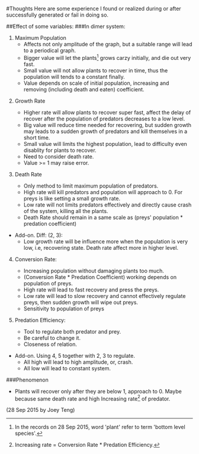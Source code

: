 #Thoughts
Here are some experience I found or realized during or after successfully generated or fail in doing so.

##Effect of some variables:
###In dimer system:
1. Maximum Population
    - Affects not only amplitude of the graph, but a suitable range will lead to a periodical graph.
    - Bigger value will let the plants[^1] grows carzy initially, and die out very fast.
    - Small value will not allow plants to recover in time, thus the population will tends to a constant finally.
    - Value depends on scale of initial population, increasing and removing (including death and eaten) coefficient.

[^1]: In the records on 28 Sep 2015, word 'plant' refer to term 'bottom level species'.

2. Growth Rate
    - Higher rate will allow plants to recover super fast, affect the delay of recover after the population of predators decreases to a low level.
    - Big value will reduce time needed for recovering, but sudden growth may leads to a sudden growth of predators and kill themselves in a short time.
    - Small value will limits the highest population, lead to difficulty even disablity for plants to recover.
    - Need to consider death rate.
    - Value >= 1 may raise error.

3. Death Rate
    - Only method to limit maximum population of predators.
    - High rate will kill predators and population will approach to 0. For preys is like setting a small growth rate.
    - Low rate will not limits predators effectively and directly cause crash of the system, killing all the plants.
    - Death Rate should remain in a same scale as (preys' population * predation coefficient)
    
- Add-on. Diff: (2, 3):
    - Low growth rate will be influence more when the population is very low, i.e, recovering state. Death rate affect more in higher level.

4. Conversion Rate:
    - Increasing population without damaging plants too much.
    - (Conversion Rate * Predation Coefficient) working depends on population of preys.
    - High rate will lead to fast recovery and press the preys.
    - Low rate will lead to slow recovery and cannot effectively regulate preys, then sudden growth will wipe out preys.
    - Sensitivity to population of preys

5. Predation Efficiency:
    - Tool to regulate both predator and prey.
    - Be careful to change it.
    - Closeness of relation.

- Add-on. Using 4, 5 together with 2, 3 to regulate.
    - All high will lead to high amplitude, or, crash.
    - All low will lead to constant system.

###Phenomenon
- Plants will recover only after they are below 1, approach to 0. Maybe because same death rate and high Increasing rate[^2] of predator.

[^2]: Increasing rate = Conversion Rate * Predation Efficiency.

(28 Sep 2015 by Joey Teng)
